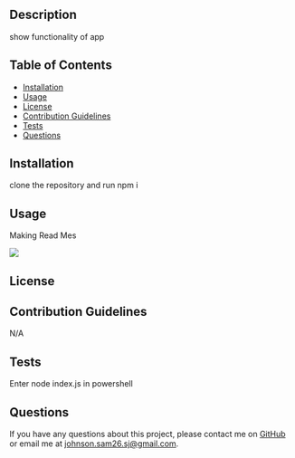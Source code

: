 

  ## Description
  show functionality of app
  
  ## Table of Contents
  - [Installation](#installation)
  - [Usage](#usage)
  - [License](#license)
  - [Contribution Guidelines](#contribution-guidelines)
  - [Tests](#tests)
  - [Questions](#questions)
  
  ## Installation
  clone the repository and run npm i
  
  ## Usage
  Making Read Mes

  ![](readme.gif)
  
  
  
## License



  
  ## Contribution Guidelines
  N/A
  
  ## Tests
  Enter node index.js in powershell
  
  ## Questions
  If you have any questions about this project, please contact me on [GitHub](https://github.com/sjohn294) or email me at johnson.sam26.sj@gmail.com.
  